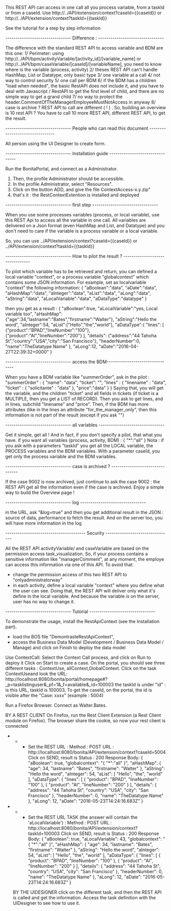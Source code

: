 This REST API can access in one call all you process variable, from a taskId or from a caseId.
Use http://../API/extension/context?caseId={{caseId}} or http://../API/extension/context?taskId={{taskId}}

See the tutorial for a step by step information

-------------------------------- Difference : --------------------------------

The difference with the standard REST API to access variable and BDM are this one: 
 1/ Perimeter: using http://../API/bpm/activityVariable/[activity_id]/[variable_name] or http://../API/bpm/caseVariable/[caseId]/[variableName], you need to know where is the variable (process, activity)
 2/ theses REST API can't handle HashMap, List or Datatype, only basic type
 3/ one variable at a call
 4/ not way to control security
 5/ one call per BDM
 6/ if the BDM has a children "load when needed", the basic RestAPI does not include it, and you have to deal with Javascript / RestAPI to get the first level of child, and there are no simple way to get a grand child
 7/ no way to protect the header.CommentOfTheManagerEmployeeMustNotAccess in anyway
 8/ case is archive ? REST API to call are different ( ! ) . So, building an overview is 10 rest API ? You have to call 10 more REST API, different REST API, to get the result.

-------------------------------- People who can read this document --------------------------------

All person using the UI Designer to create form.


-------------------------------- Installation guide --------------------------------

Run the BonitaPortal, and connect as a Administrator. 
1. Then, the profile Administrator should be accessible.
2. In the profile Administrator, select "Resources".
3. Click on the button ADD, and give the file ContextAccess-x.y.zip"
4. that's it : the RestContextExtention is installed and deployed

-------------------------------- first step --------------------------------

 When you use some processes variables (process, or local variable), use this REST Api to access all the variable in one call. All variables are delivered on a Json format (even HashMap and List, and Datatype) and you don't need to care if the variable is a process variable or a local variable.

So, you can use
 ../API/extension/context?caseId={{caseId}}
 or
 ../API/extension/context?taskId={{taskId}}

-------------------------------- How to pilot the result ? --------------------------------

To pilot which variable has to be retrieved and return, you can defined a local variable "context", or a process variable "globalcontext" which contains some JSON information.
 For example, set as localvariable "context" the following information:
 { "aBoolean":"data",
 "aDate":"data",
 "aHashMap":"data",
 "aInteger":"data",
 "aList":"data",
 "aLong":"data",
 "aString":"data",
 "aLocalVariable":"data",
 "aDataType":"datatype" }

then you get as a result :
 { "aBoolean":true,
 "aLocalVariable":"yes, Local variable too",
 "aHashMap":{"age":34,"lastname":"Bates","firstname":"Walter"},
 "aString":"Hello the word",
 "aInteger":54,
 "aList":["Hello","the","world"],
 "aDataType":{ "lines":
 [ {"product":"BPAD","lineNumber":"100"},
 {"product":"AI","lineNumber":"200"}
 ],
 "details":
 {"address":"44 Tahoha St","country":"USA","city":"San Francisco"},
 "headerNumber":0,
 "name":"TheDatatype Name"
 },
 "aLong":12,
 "aDate":"2016-04-27T22:39:32+0000"
 }
 
 -------------------------------- access the BDM--------------------------------
 
 When you have a BDM variable like "summerOrder", ask in the pilot :
 "summerOrder" : {
 "name": "data",
 "ticket": "",
 "lines" : { "linename" : "data",
 "ticket" : { "solicitante" : "data" },
 "price":"data"
 }
 }
 Saying that, you will get the variable, and the children "ticket" and all fields in tickets (if ticket is a MULTIPLE, then you get a LIST of RECORD). Then you ask to get lines, and in lines, subchild "linename" and "price".
 Then, if the BDM has more attributes (like in the lines an attribute "for_the_manager_only", then this information is not part of the result (except if you ask "")

-------------------------------- all variables --------------------------------

 Get it simple, get all ! And in fact, if you don't specify a pilot, that what you have.
 if you want all variables (process, activity, BDM) :
 { "*":"all" }
 Nota : if you ask with a parameters "taskId" you get all the LOCAL variable, the PROCESS variables and the BDM variables. With a parameter caseId, you get only the process variable and the BDM variables.

-------------------------------- case is archived ? --------------------------------

 If the case 9002 is now archived, just continue to ask the case 9002 : the REST API get all the information even if the case is archived. Enjoy a simple way to build the Overview page !

-------------------------------- log --------------------------------

 in the URL, ask "&log=true" and then you get additional result in the JSON : source of data, performance to fetch the result. And on the server too, you will have more information in the log

--------------------------------------- Security --------------------------------

All the REST API activityVariable/ and caseVariable are based on the permission access task_visualization. So, if your process contains a sensitive information like "managerComment", at any moment, the employe can access this information via one of this API.
 To avoid that:
 * change the permission access of this two REST API to "onlyadministratorway"
 * in each activity, define a local variable "context" where you define what the user can see.
 Doing that, the REST API will deliver only what it's define in the local variable. And because the variable is on the server, user has no way to change it.

 -------------------------------- Tutorial --------------------------------
 
 To demonstrate the usage, install the RestApiContext (see the Installation part).
 * load the BOS file "DemontrasteRestApiContext", 
 * access the Business Data Model (Development / Business Data Model / Manage) and click on Finish to deploy the data model
 
Use ContextCall:
  Select the Context Call process, and click on Run to deploy it
  Click on Start to create a case.
  On the portal, you should see three different tasks : ContextUse, allContext,GlobalContext. Click on the task ContextUseand look the URL:
  http://localhost:8080/bonita/portal/homepage#?_p=tasklistinguser&_pf=1&_f=available&_id=100003
  the taskId is under "id" : is this URL, taskId is 100003. To get the caseId, on the portal, the id is visible after the "Case: xxxx" (example : 5004)
  
  Run a Firefox Browser. Connect as Walter.Bates.
  
  BY A REST CLIENT
  On Firefox, run the Rest Client Extension (a Rest Client module on Firefox). The browser share the cookie, so now your rest client is connected
   
   * * *  Set the REST URL :
	Method : POST
	URL : http://localhost:8080/bonita/API/extension/context?caseId=5004
   Click on SEND, result is 
	Status : 200
	Response Body:
	{
    "aBoolean": true,
    "globalcontext": "{ \"*\":\"all\" }",
    "aHashMap": {
        "age": 34,
        "lastname": "Bates",
        "firstname": "Walter"
    },
    "aString": "Hello the word",
    "aInteger": 54,
    "aList": [
        "Hello",
        "the",
        "world"
    ],
    "aDataType": {
        "lines": [
            {
                "product": "BPAD",
                "lineNumber": "100"
            },
            {
                "product": "AI",
                "lineNumber": "200"
            }
        ],
        "details": {
            "address": "44 Tahoha St",
            "country": "USA",
            "city": "San Francisco"
        },
        "headerNumber": 0,
        "name": "TheDatatype Name"
    },
    "aLong": 12,
    "aDate": "2016-05-23T14:24:16.683Z"
}
* * *  Set the REST URL TASK (the answer will contain the 'aLocalVariable') :
	 Method : POST
	URL : http://localhost:8080/bonita/API/extension/context?taskId=100003
   Click on SEND, result is 
	Status : 200
	Response Body:
{
    "aBoolean": true,
    "aLocalVariable": 43,
    "globalcontext": "{ \"*\":\"all\" }",
    "aHashMap": {
        "age": 34,
        "lastname": "Bates",
        "firstname": "Walter"
    },
    "aString": "Hello the word",
    "aInteger": 54,
    "aList": [
        "Hello",
        "the",
        "world"
    ],
    "aDataType": {
        "lines": [
            {
                "product": "BPAD",
                "lineNumber": "100"
            },
            {
                "product": "AI",
                "lineNumber": "200"
            }
        ],
        "details": {
            "address": "44 Tahoha St",
            "country": "USA",
            "city": "San Francisco"
        },
        "headerNumber": 0,
        "name": "TheDatatype Name"
    },
    "aLong": 12,
    "aDate": "2016-05-23T14:24:16.683Z"
}

   BY THE UIDESIGNER
	click on the different task, and then the REST API is called and get the information. Access the task definition with the UIDesigner to see how to use it.
  
